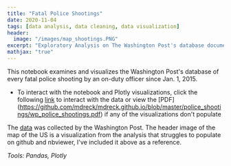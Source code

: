 ```yaml
---
title: "Fatal Police Shootings"
date: 2020-11-04
tags: [data analysis, data cleaning, data visualization]
header:
  image: "/images/map_shootings.PNG" 
excerpt: "Exploratory Analysis on The Washington Post's database documenting every fatal shooting by on-duty police officer since Jan. 1, 2015. _Tools: Pandas, Plotly_"
mathjax: "true"
---
```

This notebook examines and visualizes the Washington Post's database of every fatal police shooting by an on-duty officer since Jan. 1, 2015.
 
- To interact with the notebook and Plotly visualizations, click the following [link](https://nbviewer.jupyter.org/github/mdreck/mdreck.github.io/blob/master/police_shootings/wp_police_shootings.ipynb#) to interact with the data or view the [PDF] (https://github.com/mdreck/mdreck.github.io/blob/master/police_shootings/wp_police_shootings.pdf) if any of the visualizations don't populate

The [data](https://github.com/washingtonpost/data-police-shootings/blob/master/fatal-police-shootings-data.csv) was collected by the Washington Post. The header image of the map of the US is a visualization from the analysis that struggles to populate on github and nbviewer, I've included it above as a reference.  

_Tools: Pandas, Plotly_
